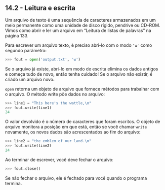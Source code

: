 ## 14.2 - Leitura e escrita

Um arquivo de texto é uma sequência de caracteres armazenados em um meio permanente como uma unidade de disco rígido, pendrive ou CD-ROM. Vimos como abrir e ler um arquivo em “Leitura de listas de palavras” na página 133.

Para escrever um arquivo texto, é preciso abri-lo com o modo `'w'` como segundo parâmetro:

```python
>>> fout = open('output.txt', 'w')
```

Se o arquivo já existe, abri-lo em modo de escrita elimina os dados antigos e começa tudo de novo, então tenha cuidado! Se o arquivo não existir, é criado um arquivo novo.

`open` retorna um objeto de arquivo que fornece métodos para trabalhar com o arquivo. O método write põe dados no arquivo:


```python
>>> line1 = "This here's the wattle,\n"
>>> fout.write(line1)
24
```

O valor devolvido é o número de caracteres que foram escritos. O objeto de arquivo monitora a posição em que está, então se você chamar `write` novamente, os novos dados são acrescentados ao fim do arquivo:


```python
>>> line2 = "the emblem of our land.\n"
>>> fout.write(line2)
24
```

Ao terminar de escrever, você deve fechar o arquivo:

```python
>>> fout.close()
```

Se não fechar o arquivo, ele é fechado para você quando o programa termina.
